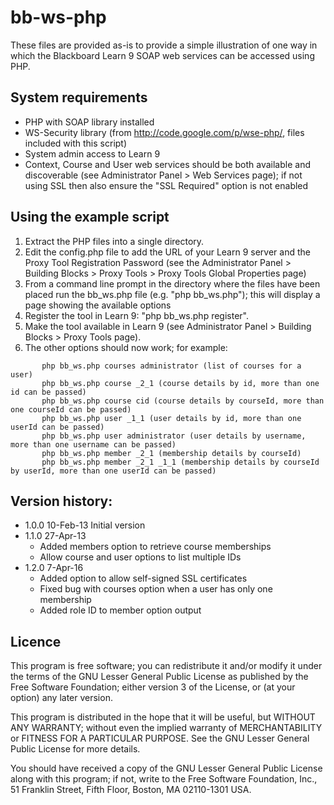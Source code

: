 # bb-ws-php

These files are provided as-is to provide a simple illustration of one way in which the Blackboard Learn 9 SOAP web services can be accessed using PHP.

## System requirements

* PHP with SOAP library installed
* WS-Security library (from http://code.google.com/p/wse-php/, files included with this script)
* System admin access to Learn 9
* Context, Course and User web services should be both available and discoverable (see Administrator Panel > Web Services page); if not using SSL then also ensure the "SSL Required" option is not enabled

## Using the example script

1.  Extract the PHP files into a single directory.
2.  Edit the config.php file to add the URL of your Learn 9 server and the Proxy Tool Registration Password (see the Administrator Panel > Building Blocks > Proxy Tools > Proxy Tools Global Properties page)
3.  From a command line prompt in the directory where the files have been placed run the bb_ws.php file (e.g. "php bb_ws.php"); this will display a page showing the available options
4.  Register the tool in Learn 9: "php bb_ws.php register".
5.  Make the tool available in Learn 9 (see Administrator Panel > Building Blocks > Proxy Tools page).
6.  The other options should now work; for example:
```
       php bb_ws.php courses administrator (list of courses for a user)
       php bb_ws.php course _2_1 (course details by id, more than one id can be passed)
       php bb_ws.php course cid (course details by courseId, more than one courseId can be passed)
       php bb_ws.php user _1_1 (user details by id, more than one userId can be passed)
       php bb_ws.php user administrator (user details by username, more than one username can be passed)
       php bb_ws.php member _2_1 (membership details by courseId)
       php bb_ws.php member _2_1 _1_1 (membership details by courseId by userId, more than one userId can be passed)
```

## Version history:

* 1.0.0  10-Feb-13  Initial version
* 1.1.0  27-Apr-13
  * Added members option to retrieve course memberships
  * Allow course and user options to list multiple IDs
* 1.2.0   7-Apr-16
  * Added option to allow self-signed SSL certificates
  * Fixed bug with courses option when a user has only one membership
  * Added role ID to member option output

## Licence

This program is free software; you can redistribute it and/or modify
it under the terms of the GNU Lesser General Public License as published by
the Free Software Foundation; either version 3 of the License, or
(at your option) any later version.

This program is distributed in the hope that it will be useful,
but WITHOUT ANY WARRANTY; without even the implied warranty of
MERCHANTABILITY or FITNESS FOR A PARTICULAR PURPOSE.  See the
GNU Lesser General Public License for more details.

You should have received a copy of the GNU Lesser General Public License along
with this program; if not, write to the Free Software Foundation, Inc.,
51 Franklin Street, Fifth Floor, Boston, MA 02110-1301 USA.
